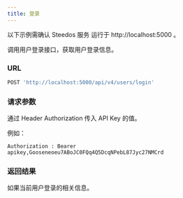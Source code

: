```yaml
---
title: 登录
---
```


以下示例需确认 Steedos 服务 运行于 http://localhost:5000 。

调用用户登录接口，获取用户登录信息。

### URL

```js
POST 'http://localhost:5000/api/v4/users/login'
```

### 请求参数

通过 Header Authorization 传入 API Key 的值。

例如：

```shell
Authorization : Bearer apikey,Gooseneoeu7ABoJC0FQq4Q5DcqNPebL87Jyc27NMCrd
```

### 返回结果

如果当前用户登录的相关信息。
